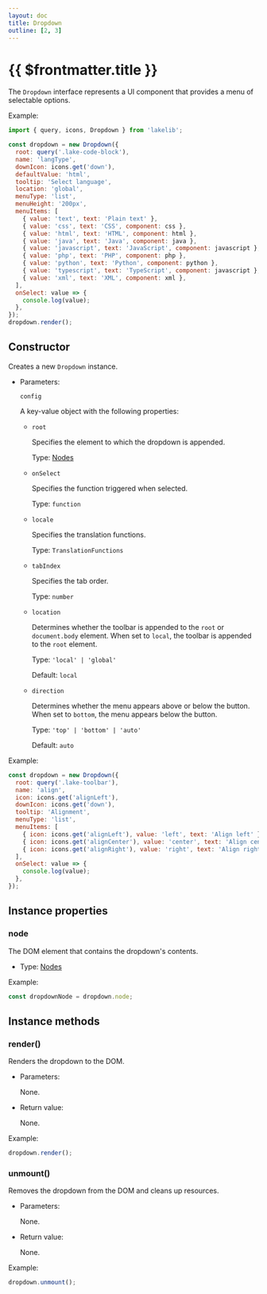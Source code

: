 ```yaml
---
layout: doc
title: Dropdown
outline: [2, 3]
---
```


# {{ $frontmatter.title }}

The `Dropdown` interface represents a UI component that provides a menu of selectable options.

Example:

```js
import { query, icons, Dropdown } from 'lakelib';

const dropdown = new Dropdown({
  root: query('.lake-code-block'),
  name: 'langType',
  downIcon: icons.get('down'),
  defaultValue: 'html',
  tooltip: 'Select language',
  location: 'global',
  menuType: 'list',
  menuHeight: '200px',
  menuItems: [
    { value: 'text', text: 'Plain text' },
    { value: 'css', text: 'CSS', component: css },
    { value: 'html', text: 'HTML', component: html },
    { value: 'java', text: 'Java', component: java },
    { value: 'javascript', text: 'JavaScript', component: javascript },
    { value: 'php', text: 'PHP', component: php },
    { value: 'python', text: 'Python', component: python },
    { value: 'typescript', text: 'TypeScript', component: javascript },
    { value: 'xml', text: 'XML', component: xml },
  ],
  onSelect: value => {
    console.log(value);
  },
});
dropdown.render();
```


## Constructor

Creates a new `Dropdown` instance.

* Parameters:

  `config`

  A key-value object with the following properties:

  * `root`

    Specifies the element to which the dropdown is appended.

    Type: [Nodes](/reference/nodes.md)

  * `onSelect`

    Specifies the function triggered when selected.

    Type: `function`

  * `locale` <Badge type="info" text="Optional" />

    Specifies the translation functions.

    Type: `TranslationFunctions`

  * `tabIndex` <Badge type="info" text="Optional" />

    Specifies the tab order.

    Type: `number`

  * `location` <Badge type="info" text="Optional" />

    Determines whether the toolbar is appended to the `root` or `document.body` element. When set to `local`, the toolbar is appended to the `root` element.

    Type: `'local' | 'global'`

    Default: `local`

  * `direction` <Badge type="info" text="Optional" />

    Determines whether the menu appears above or below the button. When set to `bottom`, the menu appears below the button.

    Type: `'top' | 'bottom' | 'auto'`

    Default: `auto`

Example:

```js
const dropdown = new Dropdown({
  root: query('.lake-toolbar'),
  name: 'align',
  icon: icons.get('alignLeft'),
  downIcon: icons.get('down'),
  tooltip: 'Alignment',
  menuType: 'list',
  menuItems: [
    { icon: icons.get('alignLeft'), value: 'left', text: 'Align left' },
    { icon: icons.get('alignCenter'), value: 'center', text: 'Align center' },
    { icon: icons.get('alignRight'), value: 'right', text: 'Align right' },
  ],
  onSelect: value => {
    console.log(value);
  },
});
```


## Instance properties

### node <Badge type="info" text="Read only" />

The DOM element that contains the dropdown's contents.

* Type: [Nodes](/reference/nodes.md)

Example:

```js
const dropdownNode = dropdown.node;
```


## Instance methods

### render()

Renders the dropdown to the DOM.

* Parameters:

  None.

* Return value:

  None.

Example:

```js
dropdown.render();
```


### unmount()

Removes the dropdown from the DOM and cleans up resources.

* Parameters:

  None.

* Return value:

  None.

Example:

```js
dropdown.unmount();
```
